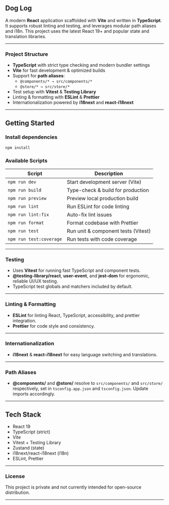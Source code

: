 ## Dog Log

A modern **React** application scaffolded with **Vite** and written in **TypeScript**. It supports robust linting and testing, and leverages modular path aliases and i18n. This project uses the latest React 19+ and popular state and translation libraries.

***

### Project Structure

- **TypeScript** with strict type checking and modern bundler settings
- **Vite** for fast development & optimized builds
- Support for **path aliases**:
    - `@components/* → src/components/*`
    - `@store/* → src/store/*`
- Test setup with **Vitest** & **Testing Library**
- Linting & formatting with **ESLint** & **Prettier**
- Internationalization powered by **i18next** and **react-i18next**

***

## Getting Started

### Install dependencies

```bash
npm install
```

### Available Scripts

| Script                | Description                              |
|-----------------------|------------------------------------------|
| `npm run dev`         | Start development server (Vite)          |
| `npm run build`       | Type-check & build for production        |
| `npm run preview`     | Preview local production build           |
| `npm run lint`        | Run ESLint for code linting              |
| `npm run lint:fix`    | Auto-fix lint issues                     |
| `npm run format`      | Format codebase with Prettier            |
| `npm run test`        | Run unit & component tests (Vitest)      |
| `npm run test:coverage` | Run tests with code coverage           |

***

### Testing

- Uses **Vitest** for running fast TypeScript and component tests.
- **@testing-library/react**, **user-event**, and **jest-dom** for ergonomic, reliable UI/UX testing.
- TypeScript test globals and matchers included by default.

***

### Linting & Formatting

- **ESLint** for linting React, TypeScript, accessibility, and prettier integration.
- **Prettier** for code style and consistency.

***

### Internationalization

- **i18next** & **react-i18next** for easy language switching and translations.

***

### Path Aliases

- **@components/** and **@store/** resolve to `src/components/` and `src/store/` respectively, set in `tsconfig.app.json` and `tsconfig.json`. Update imports accordingly.

***

## Tech Stack

- React 19
- TypeScript (strict)
- Vite
- Vitest + Testing Library
- Zustand (state)
- i18next/react-i18next (i18n)
- ESLint, Prettier

***

### License

This project is private and not currently intended for open-source distribution.

***